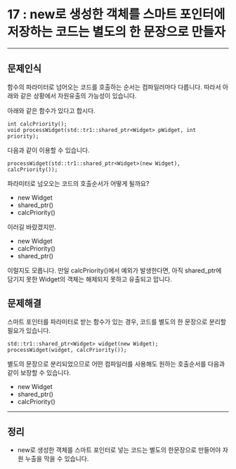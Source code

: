 # 17 : new로 생성한 객체를 스마트 포인터에 저장하는 코드는 별도의 한 문장으로 만들자

---
## 문제인식
함수의 파라미터로 넘어오는 코드를 호출하는 순서는 컴파일러마다 다릅니다.
따라서 아래와 같은 상황에서 자원유출의 가능성이 있습니다.<br>

아래와 같은 함수가 있다고 합시다.

```
int calcPriority();
void processWidget(std::tr1::shared_ptr<Widget> pWidget, int priority);
```

다음과 같이 이용할 수 있습니다.

```
processWidget(std::tr1::shared_ptr<Widget>(new Widget), calcPriority());
```

파라미터로 넘오오는 코드의 호출순서가 어떻게 될까요?

- new Widget
- shared_ptr<Widget>()
- calcPriority()

이러길 바랐겠지만.

- new Widget
- calcPriority()
- shared_ptr<Widget>()

이럴지도 모릅니다.
만일 calcPriority()에서 예외가 발생한다면, 아직 shared_ptr에 담기지 못한 Widget의 객체는 해제되지 못하고 유출되고 맙니다.

## 문제해결
스마트 포인터를 파라미터로 받는 함수가 있는 경우, 코드를 별도의 한 문장으로 분리할 필요가 있습니다.


```
std::tr1::shared_ptr<Widget> widget(new Widget);
processWidget(widget, calcPriority());
```

별도의 문장으로 분리되었으므로 어떤 컴파일러를 사용해도 원하는 호출순서를 다음과 같이 보장할 수 있습니다.

- new Widget
- shared_ptr<Widget>()
- calcPriority()

---
## 정리
- new로 생성한 객체를 스마트 포인터로 넣는 코드는 별도의 한문장으로 만들어야 자원 누출을 막을 수 있습니다.
